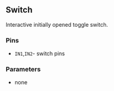 ## Switch

Interactive initially opened toggle switch.

### Pins

- `IN1`,`IN2`- switch pins

### Parameters

- none



